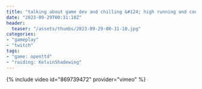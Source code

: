 ```yaml
---
title: "talking about game dev and chilling &#124; high running and construction costs"
date: "2023-09-29T00:31:10Z"
header:
  teaser: "/assets/thumbs/2023-09-29-00-31-10.jpg"
categories:
- "gameplay"
- "twitch"
tags:
- "game: openttd"
- "raiding: KelvinShadewing"
---
```

{% include video id="869739472" provider="vimeo" %}
